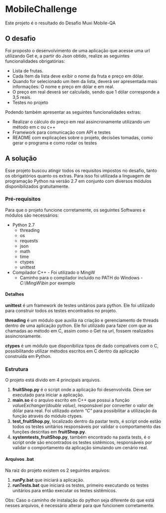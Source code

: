# MobileChallenge
Este projeto é o resultado do Desafio Muxi Mobile-QA

## O desafio
Foi proposto o desenvolvimento de uma aplicação que acesse uma url utilizando Get e, a partir do Json obtido, realize as seguintes funcionalidades obrigatórias:

* Lista de frutas.
* Cada Item da lista deve exibir o nome da fruta e preço em dólar.
* Quando for selecionado um item da lista, deverá ser apresentada mais informações: O nome e preço em dólar e em real.
* O preço em real deverá ser calculado, sendo que 1 dólar corresponde a 3,5 reais.
* Testes no projeto

Podendo também apresentar as seguintes funcionalidades extras:

* Realizar o cálculo do preço em real assincronamente utilizando um método em c ou c++
* Framework para comunicação com API e testes
* README com explicações sobre o projeto, decisões tomadas, como gerar o programa e como rodar os testes

## A solução
Esse projeto buscou atingir todos os requisitos impostos no desafio, tanto os obrigatórios quanto os extras.
Para isso foi utilizada a linguagem de programação Python na versão 2.7 em conjunto com diversos módulos disponibilizados gratuitamente.

### Pré-requisitos
Para que o projeto funcione corretamente, os seguintes Softwares e módulos são necessários:
* Python 2.7
  * threading
  * os
  * requests
  * json
  * math
  * time
  * ctypes
  * unittest
* Compilador C++ - Foi utilizado o MingW
  * Caminho para o compilador incluido no PATH do Windows - _C:\MingW\bin_ por exemplo

#### Detalhes
**unittest** é um framework de testes unitários para python. Ele foi utilizado para construir todos os testes encontrados no projeto.

**threading** é um módulo que auxilia na criação e gerenciamento de threads dentro de uma aplicação python. Ele foi utilizado para fazer com que as chamadas ao método em C, assim como o Get na url, fossem realizados assincronamente.

**ctypes** é um módulo que disponibiliza tipos de dado compatíveis com o C, possibilitando utilizar métodos escritos em C dentro da aplicação construída em Python.

### Estrutura
O projeto está divido em 4 principais arquivos. 
1. **fruitShop.py** é o script onde a aplicação foi desenvolvida. Deve ser executado para iniciar a aplicação.
2. **main.so** é o arquivo escrito em C++ que possui a função _valueExchanger(double value)_, responsável por converter o valor de dólar para real. Foi utilizado _extern "C"_ para possibilitar a utilização da função através do módulo ctypes.
3. **test_fruitShop.py**, localizado dentro da pastar tests, é script onde estão todos os testes unitários responsáveis por validar o comportamento das funções descritas em **fruitShop.py**.
4. **systemtests_fruitShop.py**, também encontrado na pasta tests, é o script onde são encontrados os testes sistêmicos, responsáveis por validar o comportamento da aplicação simulando um cenário real.

#### Arquivos .bat
Na raiz do projeto existem os 2 seguintes arquivos:
1. **runPy.bat** que iniciará a aplicação.
2. **runTests.bat** que iniciará os testes, primeiro executando os testes unitários para então executar os testes sistêmicos.

Obs: Caso o caminho de instalação do python seja diferente do que está nesses arquivos, é necessário alterar para que funcionem corretamente.
